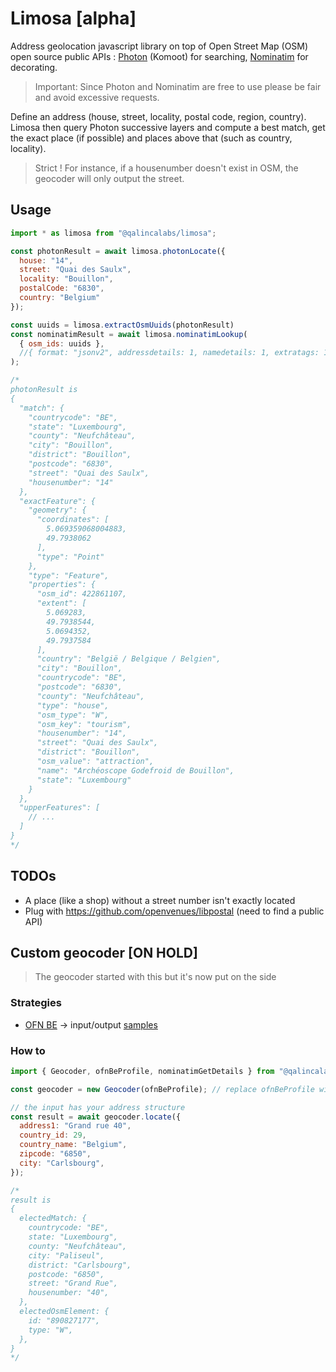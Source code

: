 # Limosa [alpha]

Address geolocation javascript library on top of Open Street Map (OSM) open source public APIs : [Photon](https://github.com/komoot/photon) (Komoot) for searching, [Nominatim](https://github.com/osm-search/Nominatim) for decorating.

> Important: Since Photon and Nominatim are free to use please be fair and avoid excessive requests.

Define an address (house, street, locality, postal code, region, country). Limosa then query Photon successive layers and compute a best match, get the exact place (if possible) and places above that (such as country, locality).

> Strict ! For instance, if a housenumber doesn't exist in OSM, the geocoder will only output the street.

## Usage

```javascript
import * as limosa from "@qalincalabs/limosa";

const photonResult = await limosa.photonLocate({
  house: "14",
  street: "Quai des Saulx",
  locality: "Bouillon",
  postalCode: "6830",
  country: "Belgium"
});

const uuids = limosa.extractOsmUuids(photonResult)
const nominatimResult = await limosa.nominatimLookup(
  { osm_ids: uuids },
  //{ format: "jsonv2", addressdetails: 1, namedetails: 1, extratags: 1 }
);

/*
photonResult is
{
  "match": {
    "countrycode": "BE",
    "state": "Luxembourg",
    "county": "Neufchâteau",
    "city": "Bouillon",
    "district": "Bouillon",
    "postcode": "6830",
    "street": "Quai des Saulx",
    "housenumber": "14"
  },
  "exactFeature": {
    "geometry": {
      "coordinates": [
        5.069359068004883,
        49.7938062
      ],
      "type": "Point"
    },
    "type": "Feature",
    "properties": {
      "osm_id": 422861107,
      "extent": [
        5.069283,
        49.7938544,
        5.0694352,
        49.7937584
      ],
      "country": "België / Belgique / Belgien",
      "city": "Bouillon",
      "countrycode": "BE",
      "postcode": "6830",
      "county": "Neufchâteau",
      "type": "house",
      "osm_type": "W",
      "osm_key": "tourism",
      "housenumber": "14",
      "street": "Quai des Saulx",
      "district": "Bouillon",
      "osm_value": "attraction",
      "name": "Archéoscope Godefroid de Bouillon",
      "state": "Luxembourg"
    }
  },
  "upperFeatures": [
    // ...
  ]
}
*/

```

## TODOs

* A place (like a shop) without a street number isn't exactly located
* Plug with https://github.com/openvenues/libpostal (need to find a public API)

## Custom geocoder [ON HOLD]

> The geocoder started with this but it's now put on the side

### Strategies

* [OFN BE](/configs/ofnBe.js) -> input/output [samples](https://github.com/qalincalabs/limosa/blob/main/configs/ofnBe.test.js#L20)

### How to

```javascript
import { Geocoder, ofnBeProfile, nominatimGetDetails } from "@qalincalabs/limosa";

const geocoder = new Geocoder(ofnBeProfile); // replace ofnBeProfile with your own defined profile

// the input has your address structure
const result = await geocoder.locate({
  address1: "Grand rue 40",
  country_id: 29,
  country_name: "Belgium",
  zipcode: "6850",
  city: "Carlsbourg",
});

/*
result is
{
  electedMatch: {
    countrycode: "BE",
    state: "Luxembourg",
    county: "Neufchâteau",
    city: "Paliseul",
    district: "Carlsbourg",
    postcode: "6850",
    street: "Grand Rue",
    housenumber: "40",
  },
  electedOsmElement: {
    id: "890827177",
    type: "W",
  },
}
*/
```